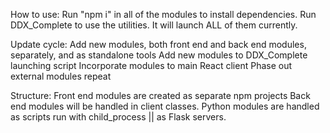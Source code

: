 How to use:
    Run "npm i" in all of the modules to install dependencies.
    Run DDX_Complete to use the utilities.  It will launch ALL of them currently.

Update cycle:
    Add new modules, both front end and back end modules, separately, and as standalone tools 
    Add new modules to DDX_Complete launching script
    Incorporate modules to main React client
    Phase out external modules
    repeat

Structure:
    Front end modules are created as separate npm projects
    Back end modules will be handled in client classes.
    Python modules are handled as scripts run with child_process || as Flask servers.
    

